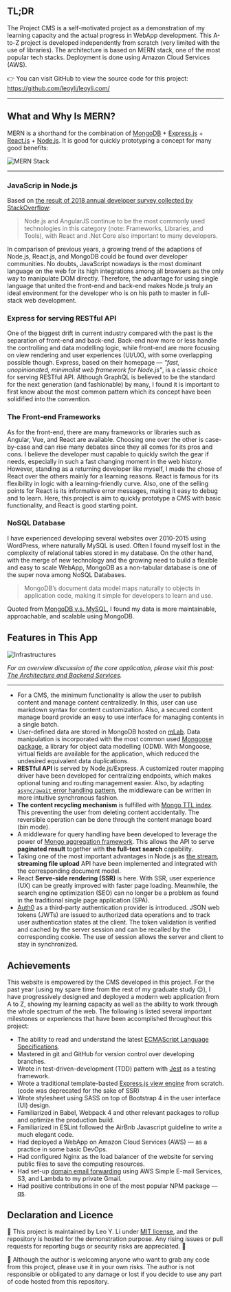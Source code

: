 ## TL;DR
The Project CMS is a self-motivated project as a demonstration of my learning capacity and the actual progress in WebApp development.  This A-to-Z project is developed independently from scratch (very limited with the use of libraries).  The architecture is based on MERN stack, one of the most popular tech stacks.  Deployment is done using Amazon Cloud Services (AWS).

👉 You can visit GitHub to view the source code for this project: https://github.com/leoyli/leoyli.com/

***

## What and Why Is MERN?
MERN is a shorthand for the combination of [MongoDB](https://www.mongodb.com) + [Express.js](http://expressjs.com) + [React.js](http://reactjs.org) + [Node.js](https://nodejs.org/). It is good for quickly prototyping a concept for many good benefits:

![MERN Stack](https://leoyli.com/static/media/features/mern.png "MERN Stack")

***

### JavaScrip in Node.js
Based on [the result of 2018 annual developer survey collected by StackOverflow](https://insights.stackoverflow.com/survey/2018/):

> Node.js and AngularJS continue to be the most commonly used technologies in this category (note: Frameworks, Libraries, and Tools), with React and .Net Core also important to many developers.

In comparison of previous years, a growing trend of the adaptions of Node.js, React.js, and MongoDB could be found over developer communities.  No doubts, JavaScript nowadays is the most dominant language on the web for its high integrations among all browsers as the only way to manipulate DOM directly.  Therefore, the advantage for using single language that united the front-end and back-end makes Node.js truly an ideal environment for the developer who is on his path to master in full-stack web development.

### Express for serving RESTful API
One of the biggest drift in current industry compared with the past is the separation of front-end and back-end.  Back-end now more or less handle the controlling and data modelling logic, while front-end are more focusing on view rendering and user experiences (UI/UX), with some overlapping possible though. Express, based on their homepage — _"fast, unopinionated, minimalist web framework for Node.js"_, is a classic choice for serving RESTful API.  Although GraphQL is believed to be the standard for the next generation (and fashionable) by many, I found it is important to first know about the most common pattern which its concept have been solidified into the convention.

### The Front-end Frameworks
As for the front-end, there are many frameworks or libraries such as Angular, Vue, and React are available.  Choosing one over the other is case-by-case and can rise many debates since they all comes for its pros and cons.  I believe the developer must capable to quickly switch the gear if needs, especially in such a fast changing moment in the web history.  However, standing as a returning developer like myself, I made the chose of React over the others mainly for a learning reasons.  React is famous for its flexibility in logic with a learning-friendly curve.  Also, one of the selling points for React is its informative error messages, making it easy to debug and to learn.  Here, this project is aim to quickly prototype a CMS with basic functionality, and React is good starting point.

### NoSQL Database
I have experienced developing several websites over 2010-2015 using WordPress, where naturally MySQL is used.  Often I found myself lost in the complexity of relational tables stored in my database.  On the other hand, with the merge of new technology and the growing need to build a flexible and easy to scale WebApp, MongoDB as a non-tabular database is one of the super nova among NoSQL Databases.

> MongoDB’s document data model maps naturally to objects in application code, making it simple for developers to learn and use.

Quoted from [MongoDB v.s. MySQL](https://www.mongodb.com/compare/mongodb-mysql), I found my data is more maintainable, approachable, and scalable using MongoDB.

## Features in This App

![Infrastructures](https://leoyli.com/static/media/features/architecture.png "The Infrastructures of leoyli.com")

_For an overview discussion of the core application, please visit this post: [The Architecture and Backend Services](https://leoyli.com/blog/the-project-cms-the-architecture-and-backend-services)._

***

- For a CMS, the minimum functionality is allow the user to publish content and manage content centralizedly.  In this, user can use markdown syntax for content customization.  Also, a secured content manage board provide an easy to use interface for managing contents in a single batch.
- User-defined data are stored in MongoDB hosted on [mLab](https://mlab.com/). Data manipulation is incorporated with the most common used [Mongoose package](http://mongoosejs.com), a library for object data modelling (ODM).  With Mongoose, virtual fields are available for the application, which reduced the undesired equivalent data duplications.
- **RESTful API** is served by Node.js/Express. A customized router mapping driver have been developed for centralizing endpoints, which makes optional tuning and routing management easier. Also, by adapting [`async/await` error handling pattern](https://thecodebarbarian.com/80-20-guide-to-express-error-handling), the middleware can be written in more intuitive synchronous fashion.
- **The content recycling mechanism** is fulfilled with [Mongo TTL index](https://docs.mongodb.com/manual/core/index-ttl/).  This preventing the user from deleting content accidentally.  The reversible operation can be done through the content manage board (bin mode).
- A middleware for query handling have been developed to leverage the power of [Mongo aggregation framework](https://www.mongodb.com/presentations/aggregation-framework-0).  This allows the API to serve **paginated result** together with **the full-text search** capability.
- Taking one of the most important advantages in Node.js as [the stream](https://medium.freecodecamp.org/node-js-streams-everything-you-need-to-know-c9141306be93), **streaming file upload** API have been implemented and integrated with the corresponding document model.
- React **Serve-side rendering (SSR)** is here.  With SSR, user experience (UX) can be greatly improved with faster page loading.  Meanwhile, the search engine optimization (SEO) can no longer be a problem as found in the traditional single page application (SPA).
- [Auth0](http://auth0.com) as a third-party authentication provider is introduced.  JSON web tokens (JWTs) are issued to authorized data operations and to track user authentication states at the client.  The token validation is verified and cached by the server session and can be recalled by the corresponding cookie.  The use of session allows the server and client to stay in synchronized.


## Achievements
This website is empowered by the CMS developed in this project.  For the past year (using my spare time from the rest of my graduate study 😌), I have progressively designed and deployed a modern web application from A to Z, showing my learning capacity as well as the ability to work through the whole spectrum of the web.  The following is listed several important milestones or experiences that have been accomplished throughout this project:

- The ability to read and understand the latest [ECMAScript Language Specifications](https://www.ecma-international.org/publications/standards/Ecma-262.htm).
- Mastered in git and GitHub for version control over developing branches.
- Wrote in test-driven-development (TDD) pattern with [Jest](https://jestjs.io) as a testing framework.
- Wrote a traditional template-basted [Express.js view engine](https://github.com/leoyli/leoyli.com/blob/ea386c548ccc369a3852ff50392499ef1820c3dd/controllers/engines/view.js) from scratch. (code was deprecated for the sake of SSR)
- Wrote stylesheet using SASS on top of Bootstrap 4 in the user interface (UI) design.
- Familiarized in Babel, Webpack 4 and other relevant packages to rollup and optimize the production build.
- Familiarized in ESLint followed the AirBnb Javascript guideline to write a much elegant code.
- Had deployed a WebApp on Amazon Cloud Services (AWS) — as a practice in some basic DevOps.
- Had configured Nginx as the load balancer of the website for serving public files to save the computing resources.
- Had set-up [domain email forwarding](https://github.com/arithmetric/aws-lambda-ses-forwarder) using AWS Simple E-mail Services, S3, and Lambda to my private Gmail.
- Had positive contributions in one of the most popular NPM package — [qs](https://www.npmjs.com/package/qs).


## Declaration and Licence
🚗 This project is maintained by Leo Y. Li under [MIT license](https://github.com/leoyli/leoyli.com/blob/master/LICENSE), and the repository is hosted for the demonstration purpose.  Any rising issues or pull requests for reporting bugs or security risks are appreciated. 🙏

🚨 Although the author is welcoming anyone who want to grab any code from this project, please use it in your own risks.  The author is not responsible or obligated to any damage or lost if you decide to use any part of code hosted from this repository.

